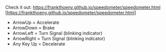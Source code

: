 Check it out: https://frankthoeny.github.io/speedometer/speedometer.html [https://frankthoeny.github.io/speedometer/speedometer.html]

- ArrowUp = Accelerate
- ArrowDown = Brake
- ArrowLeft = Turn Signal (blinking indicator)
- ArrowRight = Turn Signal (blinking indicator)
- Any Key Up = Decelerate
